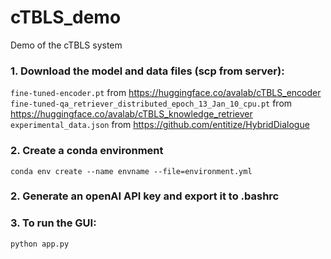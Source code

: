 # cTBLS_demo
Demo of the cTBLS system

### 1. Download the model and data files (scp from server):  

```fine-tuned-encoder.pt``` from https://huggingface.co/avalab/cTBLS_encoder  
```fine-tuned-qa_retriever_distributed_epoch_13_Jan_10_cpu.pt``` from https://huggingface.co/avalab/cTBLS_knowledge_retriever  
```experimental_data.json``` from https://github.com/entitize/HybridDialogue  

### 2. Create a conda environment 

    conda env create --name envname --file=environment.yml

### 2. Generate an openAI API key and export it to .bashrc

### 3. To run the GUI:  

    python app.py  
   
  
  
